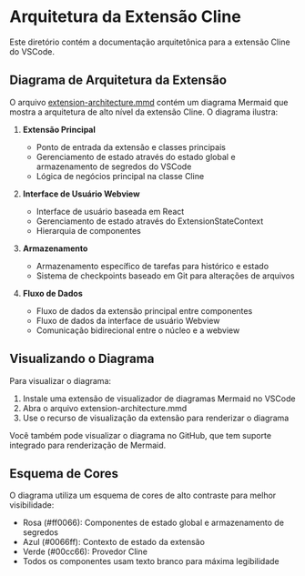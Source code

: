 # Arquitetura da Extensão Cline

Este diretório contém a documentação arquitetônica para a extensão Cline do VSCode.

## Diagrama de Arquitetura da Extensão

O arquivo [extension-architecture.mmd](./extension-architecture.mmd) contém um diagrama Mermaid que mostra a arquitetura de alto nível da extensão Cline. O diagrama ilustra:

1. **Extensão Principal**
   - Ponto de entrada da extensão e classes principais
   - Gerenciamento de estado através do estado global e armazenamento de segredos do VSCode
   - Lógica de negócios principal na classe Cline

2. **Interface de Usuário Webview**
   - Interface de usuário baseada em React
   - Gerenciamento de estado através do ExtensionStateContext
   - Hierarquia de componentes

3. **Armazenamento**
   - Armazenamento específico de tarefas para histórico e estado
   - Sistema de checkpoints baseado em Git para alterações de arquivos

4. **Fluxo de Dados**
   - Fluxo de dados da extensão principal entre componentes
   - Fluxo de dados da interface de usuário Webview
   - Comunicação bidirecional entre o núcleo e a webview

## Visualizando o Diagrama

Para visualizar o diagrama:
1. Instale uma extensão de visualizador de diagramas Mermaid no VSCode
2. Abra o arquivo extension-architecture.mmd
3. Use o recurso de visualização da extensão para renderizar o diagrama

Você também pode visualizar o diagrama no GitHub, que tem suporte integrado para renderização de Mermaid.

## Esquema de Cores

O diagrama utiliza um esquema de cores de alto contraste para melhor visibilidade:
- Rosa (#ff0066): Componentes de estado global e armazenamento de segredos
- Azul (#0066ff): Contexto de estado da extensão
- Verde (#00cc66): Provedor Cline
- Todos os componentes usam texto branco para máxima legibilidade